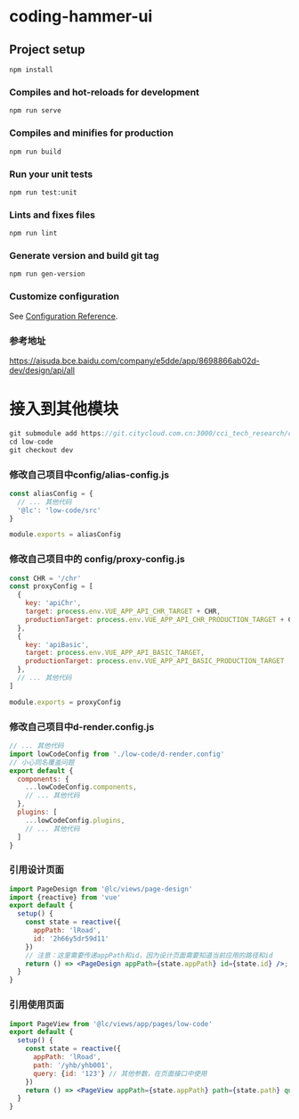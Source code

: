 # coding-hammer-ui

>

## Project setup
```
npm install
```

### Compiles and hot-reloads for development
```
npm run serve
```

### Compiles and minifies for production
```
npm run build
```

### Run your unit tests
```
npm run test:unit
```

### Lints and fixes files
```
npm run lint
```

### Generate version and build git tag
```
npm run gen-version
```

### Customize configuration
See [Configuration Reference](https://cli.vuejs.org/config/).

### 参考地址
https://aisuda.bce.baidu.com/company/e5dde/app/8698866ab02d-dev/design/api/all


# 接入到其他模块
```js
git submodule add https://git.citycloud.com.cn:3000/cci_tech_research/coding-hammer-ui.git low-code
cd low-code 
git checkout dev
```

### 修改自己项目中config/alias-config.js
```js
const aliasConfig = {
  // ... 其他代码
  '@lc': 'low-code/src'
}

module.exports = aliasConfig
```

### 修改自己项目中的 config/proxy-config.js
```js
const CHR = '/chr'
const proxyConfig = [
  {
    key: 'apiChr', 
    target: process.env.VUE_APP_API_CHR_TARGET + CHR,
    productionTarget: process.env.VUE_APP_API_CHR_PRODUCTION_TARGET + CHR
  },
  {
    key: 'apiBasic', 
    target: process.env.VUE_APP_API_BASIC_TARGET,
    productionTarget: process.env.VUE_APP_API_BASIC_PRODUCTION_TARGET
  },
  // ... 其他代码
]

module.exports = proxyConfig

```
### 修改自己项目中d-render.config.js
```js
// ... 其他代码
import lowCodeConfig from './low-code/d-render.config'
// 小心同名覆盖问题
export default {
  components: {
    ...lowCodeConfig.components,
    // ... 其他代码
  },
  plugins: [
    ...lowCodeConfig.plugins,
    // ... 其他代码
  ]
}
```

### 引用设计页面
```jsx
import PageDesign from '@lc/views/page-design'
import {reactive} from 'vue'
export default {
  setup() {
    const state = reactive({
      appPath: 'lRoad',
      id: '2h66y5dr59d11'
    })
    // 注意：这里需要传递appPath和id，因为设计页面需要知道当前应用的路径和id
    return () => <PageDesign appPath={state.appPath} id={state.id} />;  
  }
}
```

### 引用使用页面
```jsx
import PageView from '@lc/views/app/pages/low-code'
export default {
  setup() {
    const state = reactive({
      appPath: 'lRoad',
      path: '/yhb/yhb001',
      query: {id: '123'} // 其他参数，在页面接口中使用
    })
    return () => <PageView appPath={state.appPath} path={state.path} query={state.query}  />;  
  }
}
```